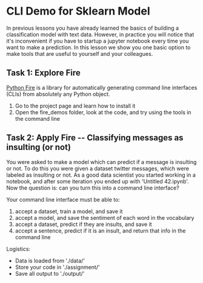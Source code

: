 # CLI Demo for Sklearn Model

In previous lessons you have already learned the basics of building a classification model with text data.
However, in practice you will notice that it's inconvenient if you have to startup a jupyter notebook every time you want to make a prediction.
In this lesson we show you one basic option to make tools that are useful to yourself and your colleagues.

## Task 1: Explore Fire

[Python Fire](https://github.com/google/python-fire) is a library for automatically generating command line interfaces (CLIs) from absolutely any Python object.

1. Go to the project page and learn how to install it
2. Open the fire_demos folder, look at the code, and try using the tools in the command line

## Task 2: Apply Fire -- Classifying messages as insulting (or not) 

You were asked to make a model which can predict if a message is insulting or not.
To do this you were given a dataset twitter messages, which were labeled as insulting or not. 
As a good data scientist you started working in a notebook, and after some iteration you ended up with 'Untitled 42.ipynb'.
Now the question is: can you turn this into a command line interface?

Your command line interface must be able to:
  1. accept a dataset, train a model, and save it
  2. accept a model, and save the sentiment of each word in the vocabulary
  3. accept a dataset, predict if they are insults, and save it
  4. accept a sentence, predict if it is an insult, and return that info in the command line

Logistics:
* Data is loaded from './data/'
* Store your code in './assignment/'
* Save all output to './output/'